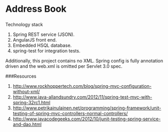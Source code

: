 Address Book
========

###
Technology stack
1. Spring REST service (JSON).
1. AngularJS front end.
1. Embedded HSQL database.
1. spring-test for integration tests.

Additionally, this project contains no XML. Spring config is fully annotation driven and the web.xml is omitted per Servlet 3.0 spec.

###Resources

1. http://www.rockhoppertech.com/blog/spring-mvc-configuration-without-xml/
1. http://www.java-allandsundry.com/2012/11/spring-test-mvc-with-spring-32rc1.html
1. http://www.petrikainulainen.net/programming/spring-framework/unit-testing-of-spring-mvc-controllers-normal-controllers/
1. http://www.javacodegeeks.com/2012/10/junit-testing-spring-service-and-dao.html
